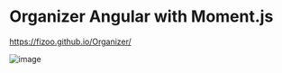 # Organizer Angular with Moment.js

https://fizoo.github.io/Organizer/

![image](https://user-images.githubusercontent.com/45512345/187873615-b3d68063-e98d-4723-999b-14a9656cc4a2.png)

